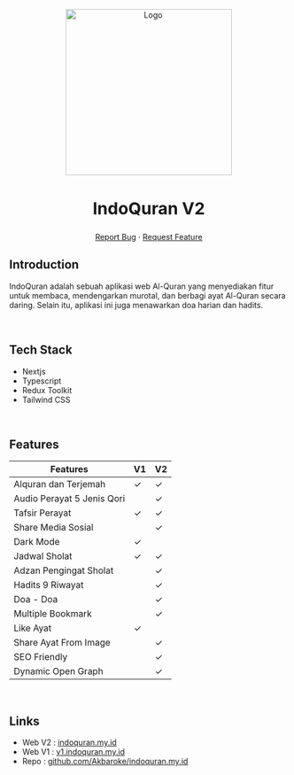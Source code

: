 <div align="center">
  <a href="https://www.indoquran.my.id">
    <img src="./public/icons/favicon.ico" alt="Logo" width="300">
  </a>
  <h2 style="font-size:30px;" align="center"><strong>IndoQuran V2</strong></h2>
  <p align="center">
    <a href="https://github.com/Akbaroke/indoquran.my.id/issues">Report Bug</a>
    ·
    <a href="https://github.com/Akbaroke/indoquran.my.id/issues">Request Feature</a>
  </p>

</div>

## Introduction

IndoQuran adalah sebuah aplikasi web Al-Quran yang menyediakan fitur untuk membaca, mendengarkan murotal, dan berbagi ayat Al-Quran secara daring. Selain itu, aplikasi ini juga menawarkan doa harian dan hadits.

<br/>

## Tech Stack

- Nextjs
- Typescript
- Redux Toolkit
- Tailwind CSS

<br/>

## Features

| Features  | V1 | V2     |
| --------- | ---- | -------- |
| Alquran dan Terjemah  | ✓   | ✓ |
| Audio Perayat 5 Jenis Qori |    | ✓ |
| Tafsir Perayat | ✓   | ✓ |
| Share Media Sosial |    | ✓ |
| Dark Mode | ✓   |  |
| Jadwal Sholat | ✓   | ✓ |
| Adzan Pengingat Sholat |    | ✓ |
| Hadits 9 Riwayat |    | ✓ |
| Doa - Doa |    | ✓ |
| Multiple Bookmark |    | ✓ |
| Like Ayat | ✓   |  |
| Share Ayat From Image |    | ✓ |
| SEO Friendly |    | ✓ |
| Dynamic Open Graph  |    | ✓ |

<br/>

## Links

- Web V2 : [indoquran.my.id](https://indoquran.my.id)
- Web V1 : [v1.indoquran.my.id](https://v1.indoquran.my.id)
- Repo : [github.com/Akbaroke/indoquran.my.id](https://github.com/Akbaroke/indoquran.my.id)

